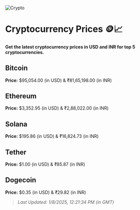 
![Crypto](https://www.techguide.com.au/wp-content/uploads/2020/11/crypto3.jpeg)

# Cryptocurrency Prices 🪙📈

#### Get the latest cryptocurrency prices in USD and INR for top 5 cryptocurrencies.

## Bitcoin

**Price:** $95,054.00 (in USD) & ₹81,65,198.00 (in INR)

## Ethereum

**Price:** $3,352.95 (in USD) & ₹2,88,022.00 (in INR)

## Solana

**Price:** $195.86 (in USD) & ₹16,824.73 (in INR)

## Tether

**Price:** $1.00 (in USD) & ₹85.87 (in INR)

## Dogecoin

**Price:** $0.35 (in USD) & ₹29.82 (in INR)

> _Last Updated: 1/8/2025, 12:21:34 PM (in GMT)_

